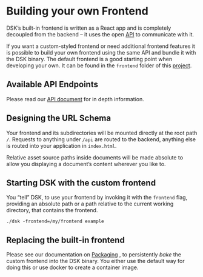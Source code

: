 # Building your own Frontend

DSK’s built-in frontend is written as a React app and is completely decoupled from the backend – it uses the open [API](../API) to communicate with it.

If you want a custom-styled frontend or need additional frontend features it is possible to build your own frontend using the same API and bundle it with the DSK binary. The default frontend is a good starting point when developing your own. It can be found in the `frontend` folder of this [project](http://github.com/rundsk/dsk).

## Available API Endpoints
Please read our [API document](../API) for in depth information.

## Designing the URL Schema
Your frontend and its subdirectories will be mounted directly at the root path `/`. Requests to anything under `/api` are routed to the backend, anything else is routed into your application in `index.html`.

Relative asset source paths inside documents will be made absolute to allow you displaying a document’s content wherever you like to.

## Starting DSK with the custom frontend
You “tell” DSK, to use your frontend by invoking it with the `frontend` flag, providing an absolute path or a path relative to the current working directory, that contains the frontend.

```shell
./dsk -frontend=/my/frontend example
```

## Replacing the built-in frontend
Please see our documentation on  [Packaging](/DSK-in-Production/Packaging) , to persistently _bake_ the custom frontend into the DSK binary. You either use the default way for doing this or use docker to create a container image.
